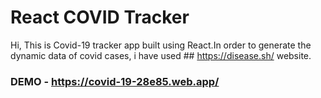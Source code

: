 # React COVID Tracker

Hi, This is Covid-19 tracker app built using React.In order to generate the dynamic data of covid cases, i have used ## https://disease.sh/ website. 

### DEMO - https://covid-19-28e85.web.app/

